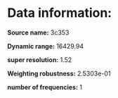 # Data information:
**Source name:** 3c353

**Dynamic range:** 16429.94

**super resolution:** 1.52

**Weighting robustness:**  2.5303e-01

**number of frequencies:** 1
